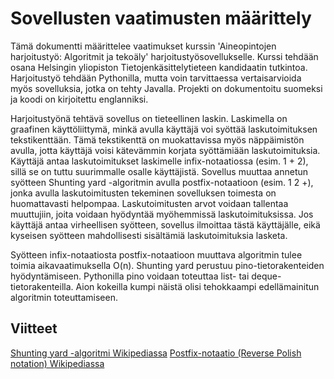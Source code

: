 # Sovellusten vaatimusten määrittely

Tämä dokumentti määrittelee vaatimukset kurssin 'Aineopintojen harjoitustyö: Algoritmit ja tekoäly' harjoitustyösovellukselle. Kurssi tehdään osana Helsingin yliopiston Tietojenkäsittelytieteen kandidaatin tutkintoa. Harjoitustyö tehdään Pythonilla, mutta voin tarvittaessa vertaisarvioida myös sovelluksia, jotka on tehty Javalla. Projekti on dokumentoitu suomeksi ja koodi on kirjoitettu englanniksi.

Harjoitustyönä tehtävä sovellus on tieteellinen laskin. Laskimella on graafinen käyttöliittymä, minkä avulla käyttäjä voi syöttää laskutoimituksen tekstikenttään. Tämä tekstikenttä on muokattavissa myös näppäimistön avulla, jotta käyttäjä voisi kätevämmin korjata syöttämiään laskutoimituksia. Käyttäjä antaa laskutoimitukset laskimelle infix-notaatiossa (esim. 1 + 2), sillä se on tuttu suurimmalle osalle käyttäjistä. Sovellus muuttaa annetun syötteen Shunting yard -algoritmin avulla postfix-notaatioon (esim. 1 2 +), jonka avulla laskutoimitusten tekeminen sovelluksen toimesta on huomattavasti helpompaa. Laskutoimitusten arvot voidaan tallentaa muuttujiin, joita voidaan hyödyntää myöhemmissä laskutoimituksissa. Jos käyttäjä antaa virheellisen syötteen, sovellus ilmoittaa tästä käyttäjälle, eikä kyseisen syötteen mahdollisesti sisältämiä laskutoimituksia lasketa.

Syötteen infix-notaatiosta postfix-notaatioon muuttava algoritmin tulee toimia aikavaatimuksella O(n). Shunting yard perustuu pino-tietorakenteiden hyödyntämiseen. Pythonilla pino voidaan toteuttaa list- tai deque-tietorakenteilla. Aion kokeilla kumpi näistä olisi tehokkaampi edellämainitun algoritmin toteuttamiseen.

## Viitteet

[Shunting yard -algoritmi Wikipediassa](https://en.wikipedia.org/wiki/Shunting_yard_algorithm)
[Postfix-notaatio (Reverse Polish notation) Wikipediassa](https://en.wikipedia.org/wiki/Reverse_Polish_notation)